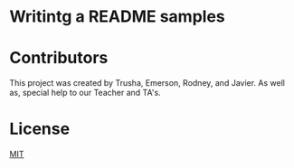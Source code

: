 # Writintg a README samples




# Contributors
This project was created by Trusha, Emerson, Rodney, and Javier. As well as, special help to our 
Teacher and TA's.

# License
[MIT](https://choosealicense.com/licenses/mit/)